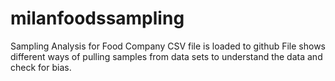 # milanfoodssampling
Sampling Analysis for Food Company
CSV file is loaded to github
File shows different ways of pulling samples from data sets to understand the data and check for bias.
